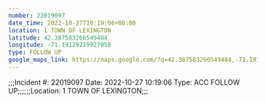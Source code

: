 ```yaml
---
number: 22019097
date_time: 2022-10-27T10:19:06+00:00
location: 1 TOWN OF LEXINGTON
latitude: 42.387583266549484
longitude: -71.19129219927058
type: FOLLOW UP
google_maps_link: https://maps.google.com/?q=42.387583266549484,-71.19129219927058
---
```


;;;Incident #: 22019097  Date: 2022-10-27 10:19:06   Type: ACC FOLLOW UP;;;;;;Location: 1 TOWN OF LEXINGTON;;;
